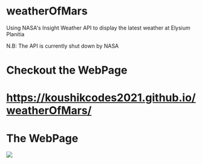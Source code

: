 # weatherOfMars
Using NASA's Insight Weather API to display the latest weather at Elysium Planitia

N.B: The API is currently shut down by NASA

# Checkout the WebPage
# https://koushikcodes2021.github.io/weatherOfMars/

# The WebPage
![](https://github.com/koushikcodes2021/weatherOfMars/blob/main/Mars-weather-Google-Chrome-2021-08-28-04-13-45.gif?raw=true)
